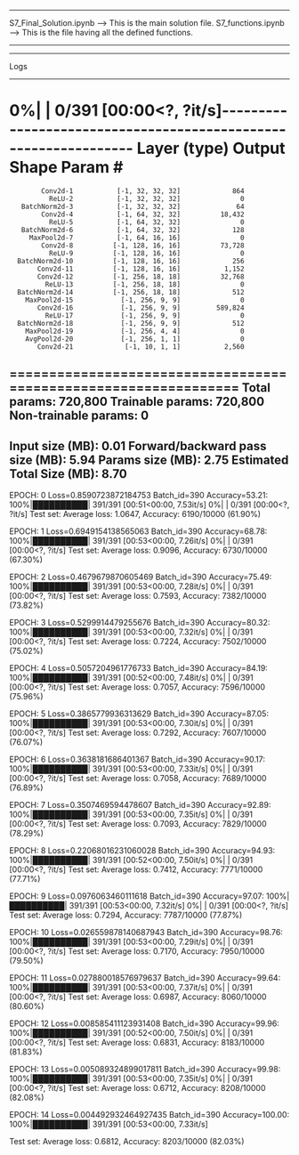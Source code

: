 *************************************************************************************

S7_Final_Solution.ipynb --> This is the main solution file.
S7_functions.ipynb --> This is the file having all the defined functions.


**************************************************************************************




***************************************************************************************

Logs

**************************************************************************************



  0%|          | 0/391 [00:00<?, ?it/s]----------------------------------------------------------------
        Layer (type)               Output Shape         Param #
================================================================
            Conv2d-1           [-1, 32, 32, 32]             864
              ReLU-2           [-1, 32, 32, 32]               0
       BatchNorm2d-3           [-1, 32, 32, 32]              64
            Conv2d-4           [-1, 64, 32, 32]          18,432
              ReLU-5           [-1, 64, 32, 32]               0
       BatchNorm2d-6           [-1, 64, 32, 32]             128
         MaxPool2d-7           [-1, 64, 16, 16]               0
            Conv2d-8          [-1, 128, 16, 16]          73,728
              ReLU-9          [-1, 128, 16, 16]               0
      BatchNorm2d-10          [-1, 128, 16, 16]             256
           Conv2d-11          [-1, 128, 16, 16]           1,152
           Conv2d-12          [-1, 256, 18, 18]          32,768
             ReLU-13          [-1, 256, 18, 18]               0
      BatchNorm2d-14          [-1, 256, 18, 18]             512
        MaxPool2d-15            [-1, 256, 9, 9]               0
           Conv2d-16            [-1, 256, 9, 9]         589,824
             ReLU-17            [-1, 256, 9, 9]               0
      BatchNorm2d-18            [-1, 256, 9, 9]             512
        MaxPool2d-19            [-1, 256, 4, 4]               0
        AvgPool2d-20            [-1, 256, 1, 1]               0
           Conv2d-21             [-1, 10, 1, 1]           2,560
================================================================
Total params: 720,800
Trainable params: 720,800
Non-trainable params: 0
----------------------------------------------------------------
Input size (MB): 0.01
Forward/backward pass size (MB): 5.94
Params size (MB): 2.75
Estimated Total Size (MB): 8.70
----------------------------------------------------------------
EPOCH: 0
Loss=0.8590723872184753 Batch_id=390 Accuracy=53.21: 100%|██████████| 391/391 [00:51<00:00,  7.53it/s]
  0%|          | 0/391 [00:00<?, ?it/s]
Test set: Average loss: 1.0647, Accuracy: 6190/10000 (61.90%)

EPOCH: 1
Loss=0.6949154138565063 Batch_id=390 Accuracy=68.78: 100%|██████████| 391/391 [00:53<00:00,  7.26it/s]
  0%|          | 0/391 [00:00<?, ?it/s]
Test set: Average loss: 0.9096, Accuracy: 6730/10000 (67.30%)

EPOCH: 2
Loss=0.4679679870605469 Batch_id=390 Accuracy=75.49: 100%|██████████| 391/391 [00:53<00:00,  7.28it/s]
  0%|          | 0/391 [00:00<?, ?it/s]
Test set: Average loss: 0.7593, Accuracy: 7382/10000 (73.82%)

EPOCH: 3
Loss=0.5299914479255676 Batch_id=390 Accuracy=80.32: 100%|██████████| 391/391 [00:53<00:00,  7.32it/s]
  0%|          | 0/391 [00:00<?, ?it/s]
Test set: Average loss: 0.7224, Accuracy: 7502/10000 (75.02%)

EPOCH: 4
Loss=0.5057204961776733 Batch_id=390 Accuracy=84.19: 100%|██████████| 391/391 [00:52<00:00,  7.48it/s]
  0%|          | 0/391 [00:00<?, ?it/s]
Test set: Average loss: 0.7057, Accuracy: 7596/10000 (75.96%)

EPOCH: 5
Loss=0.3865779936313629 Batch_id=390 Accuracy=87.05: 100%|██████████| 391/391 [00:53<00:00,  7.30it/s]
  0%|          | 0/391 [00:00<?, ?it/s]
Test set: Average loss: 0.7292, Accuracy: 7607/10000 (76.07%)

EPOCH: 6
Loss=0.3638181686401367 Batch_id=390 Accuracy=90.17: 100%|██████████| 391/391 [00:53<00:00,  7.33it/s]
  0%|          | 0/391 [00:00<?, ?it/s]
Test set: Average loss: 0.7058, Accuracy: 7689/10000 (76.89%)

EPOCH: 7
Loss=0.3507469594478607 Batch_id=390 Accuracy=92.89: 100%|██████████| 391/391 [00:53<00:00,  7.35it/s]
  0%|          | 0/391 [00:00<?, ?it/s]
Test set: Average loss: 0.7093, Accuracy: 7829/10000 (78.29%)

EPOCH: 8
Loss=0.22068016231060028 Batch_id=390 Accuracy=94.93: 100%|██████████| 391/391 [00:52<00:00,  7.50it/s]
  0%|          | 0/391 [00:00<?, ?it/s]
Test set: Average loss: 0.7412, Accuracy: 7771/10000 (77.71%)

EPOCH: 9
Loss=0.0976063460111618 Batch_id=390 Accuracy=97.07: 100%|██████████| 391/391 [00:53<00:00,  7.32it/s]
  0%|          | 0/391 [00:00<?, ?it/s]
Test set: Average loss: 0.7294, Accuracy: 7787/10000 (77.87%)

EPOCH: 10
Loss=0.026559878140687943 Batch_id=390 Accuracy=98.76: 100%|██████████| 391/391 [00:53<00:00,  7.29it/s]
  0%|          | 0/391 [00:00<?, ?it/s]
Test set: Average loss: 0.7170, Accuracy: 7950/10000 (79.50%)

EPOCH: 11
Loss=0.027880018576979637 Batch_id=390 Accuracy=99.64: 100%|██████████| 391/391 [00:53<00:00,  7.37it/s]
  0%|          | 0/391 [00:00<?, ?it/s]
Test set: Average loss: 0.6987, Accuracy: 8060/10000 (80.60%)

EPOCH: 12
Loss=0.008585411123931408 Batch_id=390 Accuracy=99.96: 100%|██████████| 391/391 [00:52<00:00,  7.50it/s]
  0%|          | 0/391 [00:00<?, ?it/s]
Test set: Average loss: 0.6831, Accuracy: 8183/10000 (81.83%)

EPOCH: 13
Loss=0.005089324899017811 Batch_id=390 Accuracy=99.98: 100%|██████████| 391/391 [00:53<00:00,  7.35it/s]
  0%|          | 0/391 [00:00<?, ?it/s]
Test set: Average loss: 0.6712, Accuracy: 8208/10000 (82.08%)

EPOCH: 14
Loss=0.004492932464927435 Batch_id=390 Accuracy=100.00: 100%|██████████| 391/391 [00:53<00:00,  7.33it/s]

Test set: Average loss: 0.6812, Accuracy: 8203/10000 (82.03%)

